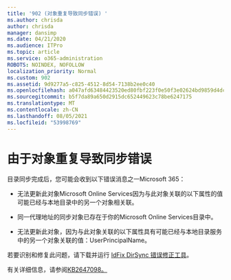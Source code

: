 ```yaml
---
title: '902 (对象重复导致同步错误) '
ms.author: chrisda
author: chrisda
manager: dansimp
ms.date: 04/21/2020
ms.audience: ITPro
ms.topic: article
ms.service: o365-administration
ROBOTS: NOINDEX, NOFOLLOW
localization_priority: Normal
ms.custom: 902
ms.assetid: 9d9277a5-c825-4512-8d54-7138b2ee0c40
ms.openlocfilehash: a047afd63484423520ed80fbf223f0e50f3e02624bd9859d4dcbbd94cf23143f
ms.sourcegitcommit: b5f7da89a650d2915dc652449623c78be6247175
ms.translationtype: MT
ms.contentlocale: zh-CN
ms.lasthandoff: 08/05/2021
ms.locfileid: "53998769"
---
```

# <a name="sync-errors-due-to-duplicate-objects"></a>由于对象重复导致同步错误

目录同步完成后，您可能会收到以下错误消息之一Microsoft 365：

- 无法更新此对象Microsoft Online Services因为与此对象关联的以下属性的值可能已经与本地目录中的另一个对象相关联。

- 同一代理地址的同步对象已存在于你的Microsoft Online Services目录中。

- 无法更新此对象，因为与此对象关联的以下属性具有可能已经与本地目录服务中的另一个对象关联的值：UserPrincipalName。

若要识别和修复此问题，请下载并运行 [IdFix DirSync 错误修正工具](https://github.com/Microsoft/idfix)。

有关详细信息，请参阅[KB2647098。](https://support.microsoft.com/help/2647098/duplicate-or-invalid-attributes-prevent-directory-synchronization-in-o)
